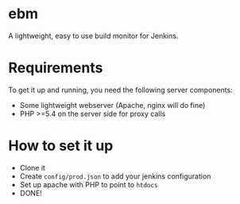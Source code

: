 ebm
===

A lightweight, easy to use build monitor for Jenkins.


Requirements
============

To get it up and running, you need the following server components:

* Some lightweight webserver (Apache, nginx will do fine)
* PHP >=5.4 on the server side for proxy calls


How to set it up
================


- Clone it
- Create ```config/prod.json``` to add your jenkins configuration
- Set up apache with PHP to point to ```htdocs```
- DONE!